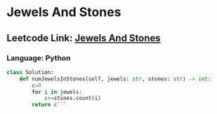 # Jewels And Stones

## Leetcode Link: [Jewels And Stones](https://leetcode.com/problems/jewels-and-stones/)
### Language: Python

```py
class Solution:
    def numJewelsInStones(self, jewels: str, stones: str) -> int:
        c=0
        for i in jewels:
            c+=stones.count(i)
        return c```




